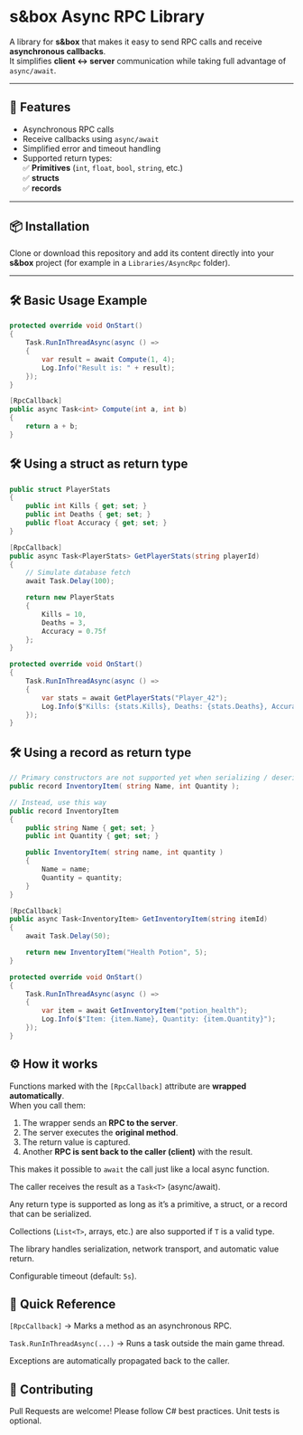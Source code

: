 # s&box Async RPC Library

A library for **s&box** that makes it easy to send RPC calls and receive **asynchronous callbacks**.  
It simplifies **client ↔ server** communication while taking full advantage of `async/await`.

---

## 🚀 Features
- Asynchronous RPC calls
- Receive callbacks using `async/await`
- Simplified error and timeout handling
- Supported return types:  
  ✅ **Primitives** (`int`, `float`, `bool`, `string`, etc.)  
  ✅ **structs**  
  ✅ **records**  

---

## 📦 Installation
Clone or download this repository and add its content directly into your **s&box** project (for example in a `Libraries/AsyncRpc` folder).  

---

## 🛠 Basic Usage Example

```csharp
protected override void OnStart()
{
    Task.RunInThreadAsync(async () =>
    {
        var result = await Compute(1, 4);
        Log.Info("Result is: " + result);
    });
}

[RpcCallback]
public async Task<int> Compute(int a, int b)
{
    return a + b;
}
```
## 🛠 Using a struct as return type
```csharp
public struct PlayerStats
{
    public int Kills { get; set; }
    public int Deaths { get; set; }
    public float Accuracy { get; set; }
}

[RpcCallback]
public async Task<PlayerStats> GetPlayerStats(string playerId)
{
    // Simulate database fetch
    await Task.Delay(100); 

    return new PlayerStats
    {
        Kills = 10,
        Deaths = 3,
        Accuracy = 0.75f
    };
}

protected override void OnStart()
{
    Task.RunInThreadAsync(async () =>
    {
        var stats = await GetPlayerStats("Player_42");
        Log.Info($"Kills: {stats.Kills}, Deaths: {stats.Deaths}, Accuracy: {stats.Accuracy}");
    });
}
```
## 🛠 Using a record as return type
```csharp
// Primary constructors are not supported yet when serializing / deserializing in s&box
public record InventoryItem( string Name, int Quantity );

// Instead, use this way
public record InventoryItem
{
    public string Name { get; set; }
    public int Quantity { get; set; } 

    public InventoryItem( string name, int quantity )
    {
        Name = name;
        Quantity = quantity;
    }
}

[RpcCallback]
public async Task<InventoryItem> GetInventoryItem(string itemId)
{
    await Task.Delay(50);

    return new InventoryItem("Health Potion", 5);
}

protected override void OnStart()
{
    Task.RunInThreadAsync(async () =>
    {
        var item = await GetInventoryItem("potion_health");
        Log.Info($"Item: {item.Name}, Quantity: {item.Quantity}");
    });
}
```
## ⚙️ How it works

Functions marked with the `[RpcCallback]` attribute are **wrapped automatically**.  
When you call them:

1. The wrapper sends an **RPC to the server**.  
2. The server executes the **original method**.  
3. The return value is captured.  
4. Another **RPC is sent back to the caller (client)** with the result.  

This makes it possible to `await` the call just like a local async function.

The caller receives the result as a `Task<T>` (async/await).

Any return type is supported as long as it’s a primitive, a struct, or a record that can be serialized.

Collections (`List<T>`, arrays, etc.) are also supported if `T` is a valid type.

The library handles serialization, network transport, and automatic value return.

Configurable timeout (default: `5s`).

## 📖 Quick Reference

`[RpcCallback]` → Marks a method as an asynchronous RPC.

`Task.RunInThreadAsync(...)` → Runs a task outside the main game thread.

Exceptions are automatically propagated back to the caller.

## 🤝 Contributing

Pull Requests are welcome!
Please follow C# best practices. Unit tests is optional.